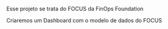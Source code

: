Esse projeto se trata do FOCUS da FinOps Foundation

Criaremos um Dashboard com o modelo de dados do FOCUS



